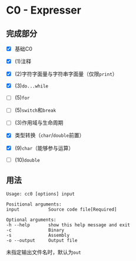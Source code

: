 # C0 - Expresser

## 完成部分

- [x] 基础C0

- [x] (1)注释

- [x] (2)字符字面量与字符串字面量（仅限`print`）

- [x] (3)`do...while`

- [ ] (5)`for`

- [ ] (5)`switch`和`break`

- [ ] (3)作用域与生命周期

- [x] 类型转换（`char`/`double`前置）

- [x] (9)`char`（能够参与运算）

- [ ] (10)`double`

## 用法

```
Usage: cc0 [options] input

Positional arguments:
input           Source code file[Required]

Optional arguments:
-h --help       show this help message and exit
-c              Binary
-s              Assembly
-o --output     Output file
```

未指定输出文件名时，默认为`out`